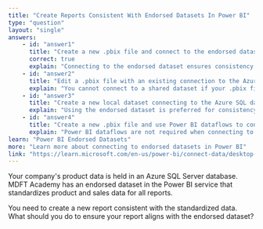 ```yaml
---
title: "Create Reports Consistent With Endorsed Datasets In Power BI"
type: "question"
layout: "single"
answers:
    - id: "answer1"
      title: "Create a new .pbix file and connect to the endorsed dataset."
      correct: true
      explain: "Connecting to the endorsed dataset ensures consistency with the standardized data model and calculations."
    - id: "answer2"
      title: "Edit a .pbix file with an existing connection to the Azure SQL database and connect to the endorsed dataset."
      explain: "You cannot connect to a shared dataset if your .pbix file already contains another data source."
    - id: "answer3"
      title: "Create a new local dataset connecting to the Azure SQL database."
      explain: "Using the endorsed dataset is preferred for consistency and standardization."
    - id: "answer4"
      title: "Create a new .pbix file and use Power BI dataflows to connect to the endorsed dataset."
      explain: "Power BI dataflows are not required when connecting to an endorsed dataset for reporting."
learn: "Power BI Endorsed Datasets"
more: "Learn more about connecting to endorsed datasets in Power BI"
link: "https://learn.microsoft.com/en-us/power-bi/connect-data/desktop-report-lifecycle-datasets"
---
```

Your company's product data is held in an Azure SQL Server database. MDFT Academy has an endorsed dataset in the Power BI service that standardizes product and sales data for all reports.

You need to create a new report consistent with the standardized data. What should you do to ensure your report aligns with the endorsed dataset?
